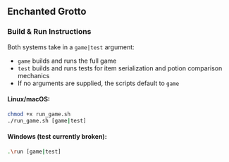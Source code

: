 ## Enchanted Grotto

### Build & Run Instructions
Both systems take in a `game|test` argument:
- `game` builds and runs the full game
- `test` builds and runs tests for item serialization and potion comparison mechanics
- If no arguments are supplied, the scripts default to `game`

#### Linux/macOS:
```bash
chmod +x run_game.sh
./run_game.sh [game|test]
```

#### Windows (test currently broken):

```bash
.\run [game|test]
```